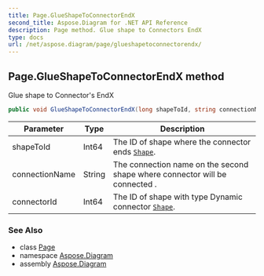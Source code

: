 ```yaml
---
title: Page.GlueShapeToConnectorEndX
second_title: Aspose.Diagram for .NET API Reference
description: Page method. Glue shape to Connectors EndX
type: docs
url: /net/aspose.diagram/page/glueshapetoconnectorendx/
---
```

## Page.GlueShapeToConnectorEndX method

Glue shape to Connector's EndX

```csharp
public void GlueShapeToConnectorEndX(long shapeToId, string connectionName, long connectorId)
```

| Parameter | Type | Description |
| --- | --- | --- |
| shapeToId | Int64 | The ID of shape where the connector ends [`Shape`](../../shape/). |
| connectionName | String | The connection name on the second shape where connector will be connected . |
| connectorId | Int64 | The ID of shape with type Dynamic connector [`Shape`](../../shape/). |

### See Also

* class [Page](../)
* namespace [Aspose.Diagram](../../page/)
* assembly [Aspose.Diagram](../../../)


